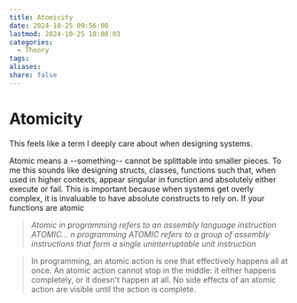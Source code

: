 ```yaml
---
title: Atomicity
date: 2024-10-25 09:56:00
lastmod: 2024-10-25 10:08:03
categories:
  - Theory
tags: 
aliases: 
share: false
---
```


# Atomicity


This feels like a term I deeply care about when designing systems.

Atomic means a --something-- cannot be splittable into smaller pieces. To me this sounds like designing structs, classes, functions such that, when used in higher contexts, appear singular in function and absolutely either execute or fail. This is important because when systems get overly complex, it is invaluable to have absolute constructs to rely on. If your functions are atomic


> *Atomic in programming refers to an assembly language instruction ATOMIC...* 
> *n programming ATOMIC refers to a group of assembly instructions that form a single uninterruptable unit instruction*

> In programming, an atomic action is one that effectively happens all at once. An atomic action cannot stop in the middle: it either happens completely, or it doesn't happen at all. No side effects of an atomic action are visible until the action is complete.

